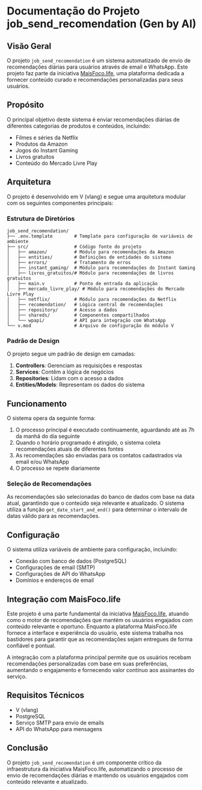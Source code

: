# Documentação do Projeto job_send_recomendation (Gen by AI)

## Visão Geral

O projeto `job_send_recomendation` é um sistema automatizado de envio de recomendações diárias para usuários através de email e WhatsApp. Este projeto faz parte da iniciativa [MaisFoco.life](https://maisfoco.life), uma plataforma dedicada a fornecer conteúdo curado e recomendações personalizadas para seus usuários.

## Propósito

O principal objetivo deste sistema é enviar recomendações diárias de diferentes categorias de produtos e conteúdos, incluindo:

- Filmes e séries da Netflix
- Produtos da Amazon
- Jogos do Instant Gaming
- Livros gratuitos
- Conteúdo do Mercado Livre Play

## Arquitetura

O projeto é desenvolvido em V (vlang) e segue uma arquitetura modular com os seguintes componentes principais:

### Estrutura de Diretórios

```
job_send_recomendation/
├── .env.template        # Template para configuração de variáveis de ambiente
├── src/                 # Código fonte do projeto
│   ├── amazon/          # Módulo para recomendações da Amazon
│   ├── entities/        # Definições de entidades do sistema
│   ├── errors/          # Tratamento de erros
│   ├── instant_gaming/  # Módulo para recomendações do Instant Gaming
│   ├── livros_gratuitos/# Módulo para recomendações de livros gratuitos
│   ├── main.v           # Ponto de entrada da aplicação
│   ├── mercado_livre_play/ # Módulo para recomendações do Mercado Livre Play
│   ├── netflix/         # Módulo para recomendações da Netflix
│   ├── recomendation/   # Lógica central de recomendações
│   ├── repository/      # Acesso a dados
│   ├── shareds/         # Componentes compartilhados
│   └── wpapi/           # API para integração com WhatsApp
└── v.mod                # Arquivo de configuração do módulo V
```

### Padrão de Design

O projeto segue um padrão de design em camadas:

1. **Controllers**: Gerenciam as requisições e respostas
2. **Services**: Contêm a lógica de negócios
3. **Repositories**: Lidam com o acesso a dados
4. **Entities/Models**: Representam os dados do sistema

## Funcionamento

O sistema opera da seguinte forma:

1. O processo principal é executado continuamente, aguardando até as 7h da manhã do dia seguinte
2. Quando o horário programado é atingido, o sistema coleta recomendações atuais de diferentes fontes
3. As recomendações são enviadas para os contatos cadastrados via email e/ou WhatsApp
4. O processo se repete diariamente

### Seleção de Recomendações

As recomendações são selecionadas do banco de dados com base na data atual, garantindo que o conteúdo seja relevante e atualizado. O sistema utiliza a função `get_date_start_and_end()` para determinar o intervalo de datas válido para as recomendações.

## Configuração

O sistema utiliza variáveis de ambiente para configuração, incluindo:

- Conexão com banco de dados (PostgreSQL)
- Configurações de email (SMTP)
- Configurações de API do WhatsApp
- Domínios e endereços de email

## Integração com MaisFoco.life

Este projeto é uma parte fundamental da iniciativa [MaisFoco.life](https://maisfoco.life), atuando como o motor de recomendações que mantém os usuários engajados com conteúdo relevante e oportuno. Enquanto a plataforma MaisFoco.life fornece a interface e experiência do usuário, este sistema trabalha nos bastidores para garantir que as recomendações sejam entregues de forma confiável e pontual.

A integração com a plataforma principal permite que os usuários recebam recomendações personalizadas com base em suas preferências, aumentando o engajamento e fornecendo valor contínuo aos assinantes do serviço.

## Requisitos Técnicos

- V (vlang)
- PostgreSQL
- Serviço SMTP para envio de emails
- API do WhatsApp para mensagens

## Conclusão

O projeto `job_send_recomendation` é um componente crítico da infraestrutura da iniciativa MaisFoco.life, automatizando o processo de envio de recomendações diárias e mantendo os usuários engajados com conteúdo relevante e atualizado.